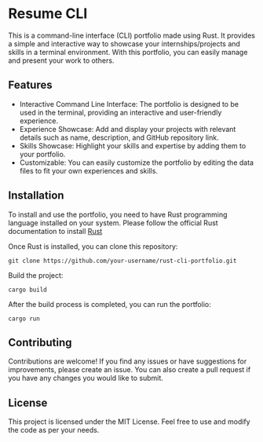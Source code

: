 # Resume CLI

This is a command-line interface (CLI) portfolio made using Rust. It provides a simple and interactive way to showcase your internships/projects and skills in a terminal environment. With this portfolio, you can easily manage and present your work to others.

## Features

- Interactive Command Line Interface: The portfolio is designed to be used in the terminal, providing an interactive and user-friendly experience.
- Experience Showcase: Add and display your projects with relevant details such as name, description, and GitHub repository link.
- Skills Showcase: Highlight your skills and expertise by adding them to your portfolio.
- Customizable: You can easily customize the portfolio by editing the data files to fit your own experiences and skills.

## Installation

To install and use the portfolio, you need to have Rust programming language installed on your system. Please follow the official Rust documentation to install [Rust](https://www.rust-lang.org/tools/install)

Once Rust is installed, you can clone this repository:

```
git clone https://github.com/your-username/rust-cli-portfolio.git
```

Build the project:

```
cargo build
```

After the build process is completed, you can run the portfolio:

```
cargo run
```

## Contributing

Contributions are welcome! If you find any issues or have suggestions for improvements, please create an issue.
You can also create a pull request if you have any changes you would like to submit.

## License

This project is licensed under the MIT License. Feel free to use and modify the code as per your needs.
